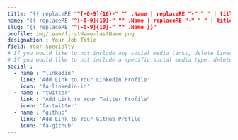 ```yaml
---
title: "{{ replaceRE "^[-0-9]{10}-" "" .Name | replaceRE "-" " " | title }}"
name: "{{ replaceRE "^[-0-9]{10}-" "" .Name | replaceRE "-" " " | title }}"
slug: "{{ replaceRE "^[-0-9]{10}-" "" .Name }}"
profile: img/team/firstName-lastName.png
designation : Your Job Title
field: Your Specialty
# If you would like to not include any social media links, delete lines 8 - 17. 
# If you would like to not include a specific social media type, delete the "name", "link", and "icon"
social :
  - name : "linkedin"
    link: 'Add Link to Your LinkedIn Profile'
    icon: 'fa-linkedin-in'
  - name : "twitter"
    link : "Add Link to Your Twitter Profile"
    icon: 'fa-twitter'
  - name : "github"
    link: 'Add Link to Your GitHub Profile'
    icon: 'fa-github'
---
```


<!--Write a brief 1-2 sentence bio/personal description below-->